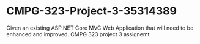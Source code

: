 # CMPG-323-Project-3-35314389
Given an existing ASP.NET Core MVC Web Application that will need to be enhanced and improved. CMPG 323 project 3 assignemt
